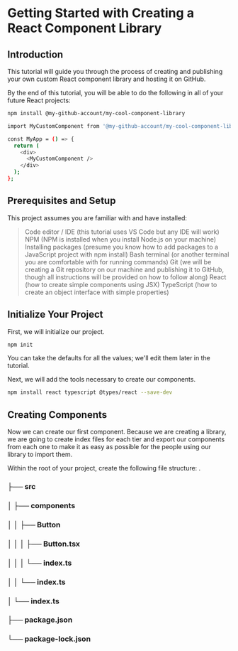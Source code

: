 # Getting Started with Creating a React Component Library

## Introduction

This tutorial will guide you through the process of creating and publishing your own custom React component library and hosting it on GitHub.

By the end of this tutorial, you will be able to do the following in all of your future React projects:

```bash
npm install @my-github-account/my-cool-component-library

import MyCustomComponent from '@my-github-account/my-cool-component-library';

const MyApp = () => {
  return (
    <div>
      <MyCustomComponent />
    </div>
  );
};
```
## Prerequisites and Setup
This project assumes you are familiar with and have installed:

 >Code editor / IDE (this tutorial uses VS Code but any IDE will work)
 >NPM (NPM is installed when you install Node.js on your machine)
 >Installing packages (presume you know how to add packages to a JavaScript project with npm install)
 >Bash terminal (or another terminal you are comfortable with for running commands)
 >Git (we will be creating a Git repository on our machine and publishing it to GitHub, though all instructions will be provided on how to follow along)
 >React (how to create simple components using JSX)
 >TypeScript (how to create an object interface with simple properties)


## Initialize Your Project
First, we will initialize our project.

```bash
npm init
```
You can take the defaults for all the values; we'll edit them later in the tutorial.

Next, we will add the tools necessary to create our components.
```bash
npm install react typescript @types/react --save-dev
```
## Creating Components
Now we can create our first component. Because we are creating a library, we are going to create index files for each tier and export our components from each one to make it as easy as possible for the people using our library to import them.

Within the root of your project, create the following file structure:
.
### ├── src
### │   ├── components
### │   │   ├── Button
### │   │   │   ├── Button.tsx
### │   │   │   └── index.ts
### │   │   └── index.ts
### │   └── index.ts
### ├── package.json
### └── package-lock.json







